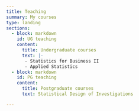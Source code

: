```yaml
---
title: Teaching
summary: My courses
type: landing
sections:
  - block: markdown
    id: UG teaching
    content:
      title: Undergraduate courses
      text: |-
       - Statistics for Business II
       - Applied Statistics
  - block: markdown
    id: PG teaching
    content:
      title: Postgraduate courses
      text: Statistical Design of Investigations

---
```

